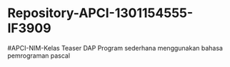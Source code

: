 # Repository-APCI-1301154555-IF3909
#APCI-NIM-Kelas
            Teaser DAP
            Program sederhana menggunakan bahasa pemrograman pascal
